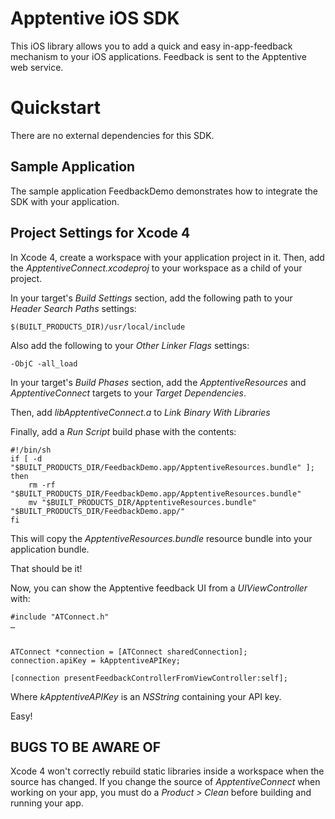 Apptentive iOS SDK
==================

This iOS library allows you to add a quick and easy in-app-feedback mechanism
to your iOS applications. Feedback is sent to the Apptentive web service.

Quickstart
==========

There are no external dependencies for this SDK.

Sample Application
------------------
The sample application FeedbackDemo demonstrates how to integrate the SDK
with your application.

Project Settings for Xcode 4
----------------------------
In Xcode 4, create a workspace with your application project in it. Then,
add the _ApptentiveConnect.xcodeproj_ to your workspace as a child of your
project.

In your target's _Build Settings_ section, add the following path to your 
_Header Search Paths_ settings:

    $(BUILT_PRODUCTS_DIR)/usr/local/include
    
Also add the following to your _Other Linker Flags_ settings:

    -ObjC -all_load

In your target's _Build Phases_ section, add the _ApptentiveResources_ and
_ApptentiveConnect_ targets to your _Target Dependencies_.

Then, add _libApptentiveConnect.a_ to _Link Binary With Libraries_

Finally, add a _Run Script_ build phase with the contents:

    #!/bin/sh
    if [ -d "$BUILT_PRODUCTS_DIR/FeedbackDemo.app/ApptentiveResources.bundle" ]; then
        rm -rf "$BUILT_PRODUCTS_DIR/FeedbackDemo.app/ApptentiveResources.bundle"
        mv "$BUILT_PRODUCTS_DIR/ApptentiveResources.bundle" "$BUILT_PRODUCTS_DIR/FeedbackDemo.app/"
    fi

This will copy the _ApptentiveResources.bundle_ resource bundle into your
application bundle.

That should be it!

Now, you can show the Apptentive feedback UI from a _UIViewController_ with:

    #include "ATConnect.h"
    …
    
    
    ATConnect *connection = [ATConnect sharedConnection];
    connection.apiKey = kApptentiveAPIKey;
    
    [connection presentFeedbackControllerFromViewController:self];

Where _kApptentiveAPIKey_ is an _NSString_ containing your API key.
    
Easy!

BUGS TO BE AWARE OF
-------------------
Xcode 4 won't correctly rebuild static libraries inside a workspace when the source has changed. If you change the source of _ApptentiveConnect_ when
working on your app, you must do a _Product > Clean_ before building and
running your app.
